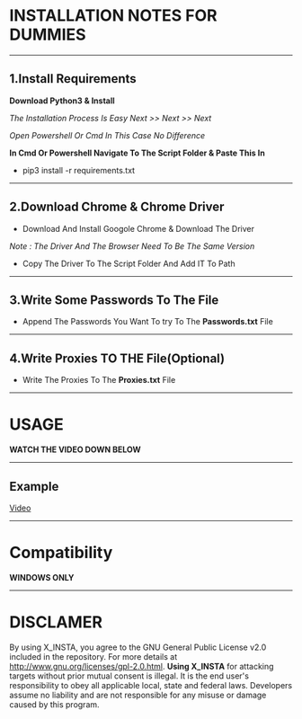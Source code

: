 
# INSTALLATION NOTES FOR DUMMIES

---

## 1.Install Requirements

**Download Python3 & Install**

*The Installation Process Is Easy Next >> Next >> Next*

*Open Powershell Or Cmd In This Case No Difference*

**In Cmd Or Powershell Navigate To The Script Folder & Paste This In**  

- pip3 install -r requirements.txt

---

## 2.Download Chrome & Chrome Driver

- Download And Install Googole Chrome & Download The Driver

*Note : The Driver And The Browser Need To Be The Same Version*

- Copy The Driver To The Script Folder And Add IT To Path


---


## 3.Write Some Passwords To The File 

- Append The Passwords You Want To try To The **Passwords.txt** File 
 
--- 

## 4.Write Proxies TO THE File(Optional)

- Write The Proxies To The **Proxies.txt** File

---

# USAGE


**WATCH THE VIDEO DOWN BELOW**


---
## Example

[Video](https://streamable.com/3cboed)

---

# Compatibility

**WINDOWS ONLY**

---
# DISCLAMER 

By using X_INSTA, you agree to the GNU General Public License v2.0 included in the repository. For more details at http://www.gnu.org/licenses/gpl-2.0.html. **Using X_INSTA**  for attacking targets without prior mutual consent is illegal. It is the end user's responsibility to obey all applicable local, state and federal laws. Developers assume no liability and are not responsible for any misuse or damage caused by this program.
